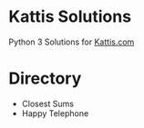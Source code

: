 # Kattis Solutions

Python 3 Solutions for [Kattis.com](https://open.kattis.com/)

# Directory

- Closest Sums
- Happy Telephone

